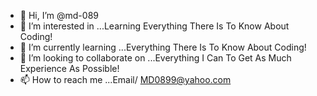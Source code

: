 - 👋 Hi, I’m @md-089
- 👀 I’m interested in ...Learning Everything There Is To Know About Coding!
- 🌱 I’m currently learning ...Everything There Is To Know About Coding!
- 💞️ I’m looking to collaborate on ...Everything I Can To Get As Much Experience As Possible!
- 📫 How to reach me ...Email/ MD0899@yahoo.com

<!---
md-089/md-089 is a ✨ special ✨ repository because its `README.md` (this file) appears on your GitHub profile.
You can click the Preview link to take a look at your changes.
--->
